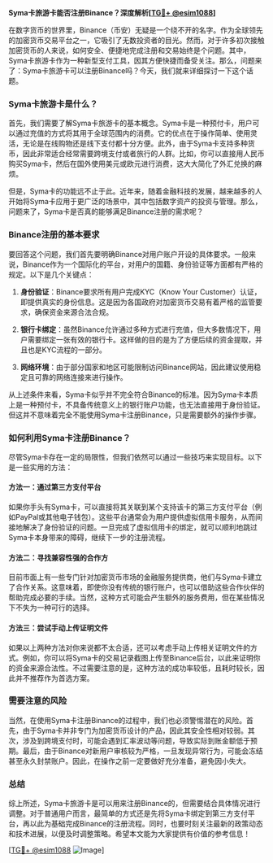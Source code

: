 **Syma卡旅游卡能否注册Binance？深度解析[[TG💪+ @esim1088](https://t.me/s/esim1088)]**

在数字货币的世界里，Binance（币安）无疑是一个绕不开的名字。作为全球领先的加密货币交易平台之一，它吸引了无数投资者的目光。然而，对于许多初次接触加密货币的人来说，如何安全、便捷地完成注册和交易始终是个问题。其中，Syma卡旅游卡作为一种新型支付工具，因其方便快捷而备受关注。那么，问题来了：Syma卡旅游卡可以注册Binance吗？今天，我们就来详细探讨一下这个话题。

### Syma卡旅游卡是什么？

首先，我们需要了解Syma卡旅游卡的基本概念。Syma卡是一种预付卡，用户可以通过充值的方式将其用于全球范围内的消费。它的优点在于操作简单、使用灵活，无论是在线购物还是线下支付都十分方便。此外，由于Syma卡支持多种货币，因此非常适合经常需要跨境支付或者旅行的人群。比如，你可以直接用人民币购买Syma卡，然后在国外使用美元或欧元进行消费，这大大简化了外汇兑换的麻烦。

但是，Syma卡的功能远不止于此。近年来，随着金融科技的发展，越来越多的人开始将Syma卡应用于更广泛的场景中，其中包括数字资产的投资与管理。那么，问题来了，Syma卡是否真的能够满足Binance注册的需求呢？

### Binance注册的基本要求

要回答这个问题，我们首先要明确Binance对用户账户开设的具体要求。一般来说，Binance作为一个国际化的平台，对用户的国籍、身份验证等方面都有严格的规定。以下是几个关键点：

1. **身份验证**：Binance要求所有用户完成KYC（Know Your Customer）认证，即提供真实的身份信息。这是因为各国政府对加密货币交易有着严格的监管要求，确保资金来源合法合规。
   
2. **银行卡绑定**：虽然Binance允许通过多种方式进行充值，但大多数情况下，用户需要绑定一张有效的银行卡。这样做的目的是为了方便后续的资金提取，并且也是KYC流程的一部分。

3. **网络环境**：由于部分国家和地区可能限制访问Binance网站，因此建议使用稳定且可靠的网络连接来进行操作。

从上述条件来看，Syma卡似乎并不完全符合Binance的标准。因为Syma卡本质上是一种预付卡，不具备传统意义上的银行账户功能，也无法直接用于身份验证。但这并不意味着完全不能使用Syma卡注册Binance，只是需要额外的操作步骤。

### 如何利用Syma卡注册Binance？

尽管Syma卡存在一定的局限性，但我们依然可以通过一些技巧来实现目标。以下是一些实用的方法：

#### 方法一：通过第三方支付平台
如果你手头有Syma卡，可以直接将其关联到某个支持该卡的第三方支付平台（例如PayPal或其他电子钱包）。这些平台通常会为用户提供虚拟信用卡服务，从而间接地解决了身份验证的问题。一旦完成了虚拟信用卡的绑定，就可以顺利地跳过Syma卡本身带来的障碍，继续下一步的注册流程。

#### 方法二：寻找兼容性强的合作方
目前市面上有一些专门针对加密货币市场的金融服务提供商，他们与Syma卡建立了合作关系。这意味着，即使你没有传统的银行账户，也可以借助这些合作伙伴的帮助完成必要的手续。当然，这种方式可能会产生额外的服务费用，但在某些情况下不失为一种可行的选择。

#### 方法三：尝试手动上传证明文件
如果以上两种方法对你来说都不太合适，还可以考虑手动上传相关证明文件的方式。例如，你可以将Syma卡的交易记录截图上传至Binance后台，以此来证明你的资金来源合法性。不过需要注意的是，这种方法的成功率较低，且耗时较长，因此并不推荐作为首选方案。

### 需要注意的风险

当然，在使用Syma卡注册Binance的过程中，我们也必须警惕潜在的风险。首先，由于Syma卡并非专门为加密货币设计的产品，因此其安全性相对较弱。其次，涉及到跨境支付时，可能会遇到汇率波动等问题，导致实际到账金额低于预期。最后，由于Binance对新用户审核较为严格，一旦发现异常行为，可能会冻结甚至永久封禁账户。因此，在操作之前一定要做好充分准备，避免因小失大。

### 总结

综上所述，Syma卡旅游卡是可以用来注册Binance的，但需要结合具体情况进行调整。对于普通用户而言，最简单的方式还是先将Syma卡绑定到第三方支付平台，再以此为基础完成Binance的注册流程。同时，也要时刻关注最新的政策动态和技术进展，以便及时调整策略。希望本文能为大家提供有价值的参考信息！

[[TG💪+ @esim1088](https://t.me/s/esim1088) ![Image](https://i.postimg.cc/4NQfJmqS/Snipaste-2025-05-13-00-14-12.png)]